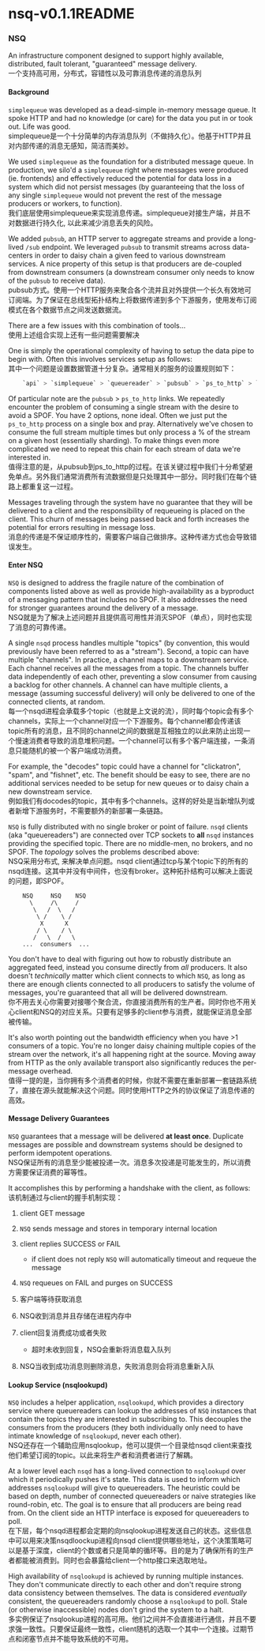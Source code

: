# nsq-v0.1.1README
### NSQ

An infrastructure component designed to support highly available, distributed, fault tolerant, "guaranteed" message delivery.    
一个支持高可用，分布式，容错性以及可靠消息传递的消息队列    

#### Background

`simplequeue` was developed as a dead-simple in-memory message queue. It spoke HTTP and had no knowledge (or care) for the data you put in or took out. Life was good.    
simplequeue是一个十分简单的内存消息队列（不做持久化）。他基于HTTP并且对内部传递的消息无感知，简洁而美妙。    

We used `simplequeue` as the foundation for a distributed message queue. In production, we silo'd a `simplequeue` right where messages were produced (ie. frontends) and effectively reduced the potential for data loss in a system which did not persist messages (by guaranteeing that the loss of any single `simplequeue` would not prevent the rest of the message producers or workers, to function).    
我们底层使用simplequeue来实现消息传递。simplequeue对接生产端，并且不对数据进行持久化, 以此来减少消息丢失的风险。    

We added `pubsub`, an HTTP server to aggregate streams and provide a long-lived `/sub` endpoint. We leveraged `pubsub` to transmit streams across data-centers in order to daisy chain a given feed to various downstream services. A nice property of this setup is that producers are de-coupled from downstream consumers (a downstream consumer only needs to know of the `pubsub` to receive data).    
pubsub方式。使用一个HTTP服务来聚合各个流并且对外提供一个长久有效地可订阅端。为了保证在总线型拓扑结构上将数据传递到多个下游服务，使用发布订阅模式在各个数据节点之间发送数据流。    

There are a few issues with this combination of tools...    
使用上述组合实现上还有一些问题需要解决    

One is simply the operational complexity of having to setup the data pipe to begin with. Often this involves services setup as follows:    
其中一个问题是设置数据管道十分复杂。通常相关的服务的设置规则如下：    
```c
    `api` > `simplequeue` > `queuereader` > `pubsub` > `ps_to_http` > `simplequeue` > `queuereader`
```

Of particular note are the `pubsub` > `ps_to_http` links. We repeatedly encounter the problem of consuming a single stream with the desire to avoid a SPOF. You have 2 options, none ideal. Often we just put the `ps_to_http` process on a single box and pray. Alternatively we've chosen to consume the full stream multiple times but only process a % of the stream on a given host (essentially sharding). To make things even more complicated we need to repeat this chain for each stream of data we're interested in.    
值得注意的是，从pubsub到ps_to_http的过程。在该关键过程中我们十分希望避免单点。另外我们通常消费所有流数据但是只处理其中一部分。同时我们在每个链路上都重复这一过程。    

Messages traveling through the system have no guarantee that they will be delivered to a client and the responsibility of requeueing is placed on the client. This churn of messages being passed back and forth increases the potential for errors resulting in message loss.    
消息的传递是不保证顺序性的，需要客户端自己做排序。这种传递方式也会导致错误发生。    

#### Enter NSQ

`NSQ` is designed to address the fragile nature of the combination of components listed above as well as provide high-availability as a byproduct of a messaging pattern that includes no SPOF. It also addresses the need for stronger guarantees around the delivery of a message.    
NSQ就是为了解决上述问题并且提供高可用性并消灭SPOF（单点），同时也实现了消息的可靠传递。    

A single `nsqd` process handles multiple "topics" (by convention, this would previously have been referred to as a "stream"). Second, a topic can have multiple "channels". In practice, a channel maps to a downstream service. Each channel receives all the messages from a topic. The channels buffer data independently of each other, preventing a slow consumer from causing a backlog for other channels. A channel can have multiple clients, a message (assuming successful delivery) will only be delivered to one of the connected clients, at random.    
每一个nsqd进程会承载多个topic（也就是上文说的流），同时每个topic会有多个channels，实际上一个channel对应一个下游服务。每个channel都会传递该topic所有的消息，且不同的channel之间的数据是互相独立的以此来防止出现一个慢速消费者导致的消息堆积问题。一个channel可以有多个客户端连接，一条消息只能随机的被一个客户端成功消费。    

For example, the "decodes" topic could have a channel for "clickatron", "spam", and "fishnet", etc. The benefit should be easy to see, there are no additional services needed to be setup for new queues or to daisy chain a new downstream service.    
例如我们有docodes的topic，其中有多个channels。这样的好处是当新增队列或者新增下游服务时，不需要额外的新部署一条链路。    

`NSQ` is fully distributed with no single broker or point of failure. `nsqd` clients (aka "queuereaders") are connected over TCP sockets to **all** `nsqd` instances providing the specified topic. There are no middle-men, no brokers, and no SPOF. The *topology* solves the problems described above:    
NSQ采用分布式, 来解决单点问题。nsqd client通过tcp与某个topic下的所有的nsqd连接。这其中并没有中间件，也没有broker。这种拓扑结构可以解决上面说的问题，即SPOF。    
```
    NSQ     NSQ    NSQ
      \     /\     /
       \   /  \   /
        \ /    \ /
         X      X
        / \    / \
       /   \  /   \
    ...  consumers  ...
```

You don't have to deal with figuring out how to robustly distribute an aggregated feed, instead you consume directly from *all* producers. It also doesn't *technically* matter which client connects to which `NSQ`, as long as there are enough clients connected to all producers to satisfy the volume of messages, you're guaranteed that all will be delivered downstream.    
你不用去关心你需要对接哪个聚合流，你直接消费所有的生产者。同时你也不用关心client和NSQ的对应关系。只要有足够多的client参与消费，就能保证消息全部被传输。    

It's also worth pointing out the bandwidth efficiency when you have >1 consumers of a topic. You're no longer daisy chaining multiple copies of the stream over the network, it's all happening right at the source. Moving away from HTTP as the only available transport also significantly reduces the per-message overhead.    
值得一提的是，当你拥有多个消费者的时候，你就不需要在重新部署一套链路系统了，直接在源头就能解决这个问题。同时使用HTTP之外的协议保证了消息传递的高效。    

#### Message Delivery Guarantees

`NSQ` guarantees that a message will be delivered **at least once**. Duplicate messages are possible and downstream systems should be designed to perform idempotent operations.    
NSQ保证所有的消息至少能被投递一次。消息多次投递是可能发生的，所以消费方需要保证消费的幂等性。    

It accomplishes this by performing a handshake with the client, as follows:    
该机制通过与client的握手机制实现：    

  1. client GET message
  2. `NSQ` sends message and stores in temporary internal location
  3. client replies SUCCESS or FAIL
     * if client does not reply `NSQ` will automatically timeout and requeue the message
  4. `NSQ` requeues on FAIL and purges on SUCCESS

1. 客户端等待获取消息
2. NSQ收到消息并且存储在进程内存中
3. client回复消费成功或者失败
    * 超时未收到回复，NSQ会重新将消息载入队列
4. NSQ当收到成功消息则删除消息，失败消息则会将消息重新入队

#### Lookup Service (nsqlookupd)

`NSQ` includes a helper application, `nsqlookupd`, which provides a directory service where queuereaders can lookup the addresses of `NSQ` instances that contain the topics they are interested in subscribing to. This decouples the consumers from the producers (they both individually only need to have intimate knowledge of `nsqlookupd`, never each other).    
NSQ还存在一个辅助应用nsqlookup，他可以提供一个目录给nsqd client来查找他们希望订阅的topic。以此来将生产者和消费者进行了解耦。    

At a lower level each `nsqd` has a long-lived connection to `nsqlookupd` over which it periodically pushes it's state. This data is used to inform which addresses `nsqlookupd` will give to queuereaders. The heuristic could be based on depth, number of connected queuereaders or naive strategies like round-robin, etc. The goal is to ensure that all producers are being read from.  On the client side an HTTP interface is exposed for queuereaders to poll.    
在下层，每个nsqd进程都会定期的向nsqlookup进程发送自己的状态。这些信息中可以用来决策nsqdloockup进程向nsqd client提供哪些地址，这个决策策略可以是基于深度，client的个数或者只是简单的循环等。目的是为了确保所有的生产者都能被消费到。同时也会暴露给client一个http接口来选取地址。    

High availability of `nsqlookupd` is achieved by running multiple instances. They don't communicate directly to each other and don't require strong data consistency between themselves. The data is considered *eventually* consistent, the queuereaders randomly choose a `nsqlookupd` to poll. Stale (or otherwise inaccessible) nodes don't grind the system to a halt.    
多实例保证了nsqlookup进程的高可用。他们之间并不会直接进行通信，并且不要求强一致性。只要保证最终一致性，client随机的选取一个其中一个连接。过期节点和闭塞节点并不能导致系统的不可用。        
